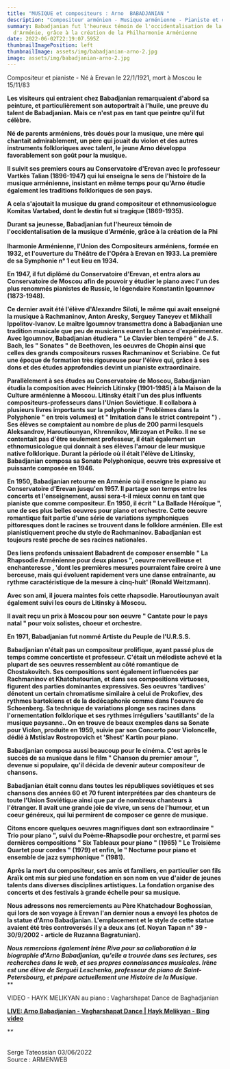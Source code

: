 ```yaml
---
title: "MUSIQUE et compositeurs : Arno  BABADJANIAN "
description: "Compositeur arménien - Musique arménienne - Pianiste et concertiste arménien "
summary: Babadjanian fut l'heureux témoin de l'occidentalisation de la musique
  d'Arménie, grâce à la création de la Philharmonie Arménienne
date: 2022-06-02T22:19:07.595Z
thumbnailImagePosition: left
thumbnailImage: assets/img/babadjanian-arno-2.jpg
image: assets/img/babadjanian-arno-2.jpg
---
```

Compositeur et pianiste - Né à Erevan le 22/1/1921, mort à Moscou le 15/11/83

**Les visiteurs qui entraient chez Babadjanian remarquaient d'abord sa peinture, et particulièrement son autoportrait à l'huile, une preuve du talent de Babadjanian. Mais ce n'est pas en tant que peintre qu'il fut célèbre.**

**Né de parents arméniens, très doués pour la musique, une mère qui chantait admirablement, un père qui jouait du violon et des autres instruments folkloriques avec talent, le jeune Arno développa favorablement son goût pour la musique.**

**Il suivit ses premiers cours au Conservatoire d'Erevan avec le professeur Vartkès Talian (1896-1947) qui lui enseigna le sens de l'histoire de la musique arménienne, insistant en même temps pour qu'Arno étudie également les traditions folkloriques de son pays.**

**A cela s'ajoutait la musique du grand compositeur et ethnomusicologue Komitas Vartabed, dont le destin fut si tragique (1869-1935).**

**Durant sa jeunesse, Babadjanian fut l'heureux témoin de l'occidentalisation de la musique d'Arménie, grâce à la création de la Phi**\
\
**lharmonie Arménienne, l'Union des Compositeurs arméniens, formée en 1932, et l'ouverture du Théâtre de l'Opéra à Erevan en 1933. La première de sa Symphonie n° 1 eut lieu en 1934.**

**En 1947, il fut diplômé du Conservatoire d'Erevan, et entra alors au Conservatoire de Moscou afin de pouvoir y étudier le piano avec l'un des plus renommés pianistes de Russie, le légendaire Konstantin Igoumnov (1873-1948).**

**Ce dernier avait été l'élève d'Alexandre Siloti, le même qui avait enseigné la musique à Rachmaninov, Anton Aresky, Serguey Taneyev et Mikhaïl Ippolitov-Ivanov. Le maître Igoumnov transmettra donc à Babadjanian une tradition musicale que peu de musiciens eurent la chance d'expérimenter. Avec Igoumnov, Babadjanian étudiera " Le Clavier bien tempéré " de J.S. Bach, les " Sonates " de Beethoven, les oeuvres de Chopin ainsi que celles des grands compositeurs russes Rachmaninov et Scriabine. Ce fut une époque de formation très rigoureuse pour l'élève qui, grâce à ses dons et des études approfondies devint un pianiste extraordinaire.**

**Parallèlement à ses études au Conservatoire de Moscou, Babadjanian étudia la composition avec Heinrich Litinsky (1901-1985) à la Maison de la Culture arménienne à Moscou. Litinsky était l'un des plus influents compositeurs-professeurs dans l'Union Soviétique. Il collabora à plusieurs livres importants sur la polyphonie (" Problèmes dans la Polyphonie " en trois volumes) et " Imitation dans le strict contrepoint ") . Ses élèves se comptaient au nombre de plus de 200 parmi lesquels Aleksandrov, Haroutiounyan, Khrennikov, Mirzoyan et Peiko. Il ne se contentait pas d'être seulement professeur, il était également un ethnomusicologue qui donnait à ses élèves l'amour de leur musique native folklorique. Durant la période où il était l'élève de Litinsky, Babadjanian composa sa Sonate Polyphonique, oeuvre très expressive et puissante composée en 1946.**

**En 1950, Babadjanian retourne en Arménie où il enseigne le piano au Conservatoire d'Erevan jusqu'en 1957. Il partage son temps entre les concerts et l'enseignement, aussi sera-t-il mieux connu en tant que pianiste que comme compositeur. En 1950, il écrit " La Ballade Héroïque ", une de ses plus belles oeuvres pour piano et orchestre. Cette oeuvre romantique fait partie d'une série de variations symphoniques pittoresques dont le racines se trouvent dans le folklore arménien. Elle est pianistiquement proche du style de Rachmaninov. Babadjanian est toujours resté proche de ses racines nationales.**

**Des liens profonds unissaient Babadrent de composer ensemble " La Rhapsodie Arménienne pour deux pianos ", oeuvre merveilleuse et enchanteresse , 'dont les premières mesures pourraient faire croire à une berceuse, mais qui évoluent rapidement vers une danse entraînante, au rythme caractéristique de la mesure à cinq-huit' (Ronald Weitzmann).**

**Avec son ami, il jouera maintes fois cette rhapsodie. Haroutiounyan avait également suivi les cours de Litinsky à Moscou.**

**Il avait reçu un prix à Moscou pour son oeuvre " Cantate pour le pays natal " pour voix solistes, choeur et orchestre.**

**En 1971, Babadjanian fut nommé Artiste du Peuple de l'U.R.S.S.**

**Babadjanian n'était pas un compositeur prolifique, ayant passé plus de temps comme concertiste et professeur. C'était un mélodiste achevé et la plupart de ses oeuvres ressemblent au côté romantique de Chostakovitch. Ses compositions sont également influencées par Rachmaninov et Khatchatourian, et dans ses compositions virtuoses, figurent des parties dominantes expressives. Ses oeuvres 'tardives' dénotent un certain chromatisme similaire à celui de Prokofiev, des rythmes bartokiens et de la dodécaphonie comme dans l'oeuvre de Schoenberg. Sa technique de variations plonge ses racines dans l'ornementation folklorique et ses rythmes irréguliers 'sautillants' de la musique paysanne.. On en trouve de beaux exemples dans sa Sonate pour Violon, produite en 1959, suivie par son Concerto pour Violoncelle, dédié à Mstislav Rostropovich et 'Shest' Kartin pour piano.**

**Babadjanian composa aussi beaucoup pour le cinéma. C'est après le succès de sa musique dans le film " Chanson du premier amour ", devenue si populaire, qu'il décida de devenir auteur compositeur de chansons.**

**Babadjanian était connu dans toutes les républiques soviétiques et ses chansons des années 60 et 70 furent interprétées par des chanteurs de toute l'Union Soviétique ainsi que par de nombreux chanteurs à l'étranger. Il avait une grande joie de vivre, un sens de l'humour, et un coeur généreux, qui lui permirent de composer ce genre de musique.**

**Citons encore quelques oeuvres magnifiques dont son extraordinaire " Trio pour piano ", suivi du Poème-Rhapsodie pour orchestre, et parmi ses dernières compositions " Six Tableaux pour piano " (1965) " Le Troisième Quartet pour cordes " (1979) et enfin, le " Nocturne pour piano et ensemble de jazz symphonique " (1981).**

**Après la mort du compositeur, ses amis et familiers, en particulier son fils Araïk ont mis sur pied une fondation en son nom en vue d'aider de jeunes talents dans diverses disciplines artistiques. La fondation organise des concerts et des festivals à grande échelle pour sa musique.**

**Nous adressons nos remerciements au Père Khatchadour Boghossian, qui lors de son voyage à Erevan l'an dernier nous a envoyé les photos de la statue d'Arno Babadjanian. L'emplacement et le style de cette statue avaient été très controversés il y a deux ans (cf. Noyan Tapan n° 39 - 30/9/2002 - article de Ruzanna Bagratunian).**

***Nous remercions également Irène Riva pour sa collaboration à la biographie d'Arno Babadjanian, qu'elle a trouvée dans ses lectures, ses recherches dans le web, et ses propres connaissances musicales. Irène est une élève de Serguéi Leschenko, professeur de piano de Saint-Petersbourg, et prépare actuellement une Histoire de la Musique.*** \
*\*

<!--StartFragment-->VIDEO - HAYK MELIKYAN au piano : Vagharshapat Dance de Baghadjanian 

**[LIVE: Arno Babadjanian - Vagharshapat Dance | Hayk Melikyan - Bing video](https://www.bing.com/videos/search?q=Arno+Babajanyan+Live&ru=%2fvideos%2fsearch%3fq%3dArno%2bBabajanyan%2bLive%26Form%3dVDRSCL%26%3d0&view=detail&mid=C26BFCE1D242F77BD8A2C26BFCE1D242F77BD8A2&&FORM=VDRVSR)**

**<!--EndFragment-->\**

\
Serge Tateossian 03/06/2022 \
Source : ARMENWEB